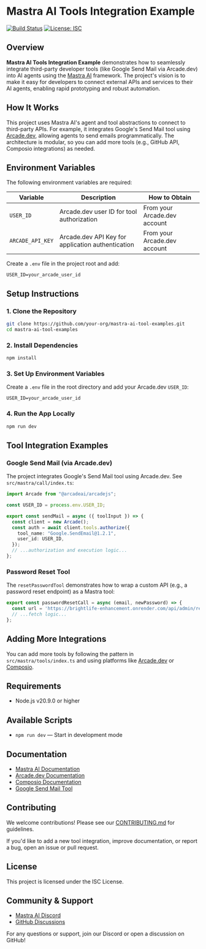 # Mastra AI Tools Integration Example

[![Build Status](https://img.shields.io/badge/build-passing-brightgreen)](https://github.com/mastra-ai/mastra)
[![License: ISC](https://img.shields.io/badge/license-ISC-blue.svg)](./LICENSE)

## Overview

**Mastra AI Tools Integration Example** demonstrates how to seamlessly integrate third-party developer tools (like Google Send Mail via Arcade.dev) into AI agents using the [Mastra AI](https://docs.mastra.ai/) framework. The project's vision is to make it easy for developers to connect external APIs and services to their AI agents, enabling rapid prototyping and robust automation.

## How It Works

This project uses Mastra AI's agent and tool abstractions to connect to third-party APIs. For example, it integrates Google's Send Mail tool using [Arcade.dev](https://arcade.dev/), allowing agents to send emails programmatically. The architecture is modular, so you can add more tools (e.g., GitHub API, Composio integrations) as needed.

## Environment Variables

The following environment variables are required:

| Variable        | Description                                       | How to Obtain                |
|-----------------|---------------------------------------------------|------------------------------|
| `USER_ID`       | Arcade.dev user ID for tool authorization         | From your Arcade.dev account |
|`ARCADE_API_KEY` | Arcade.dev API Key for application authentication | From your Arcade.dev account |

Create a `.env` file in the project root and add:

```env
USER_ID=your_arcade_user_id
```

## Setup Instructions

### 1. Clone the Repository

```bash
git clone https://github.com/your-org/mastra-ai-tool-examples.git
cd mastra-ai-tool-examples
```

### 2. Install Dependencies

```bash
npm install
```

### 3. Set Up Environment Variables

Create a `.env` file in the root directory and add your Arcade.dev `USER_ID`:

```env
USER_ID=your_arcade_user_id
```

### 4. Run the App Locally

```bash
npm run dev
```

## Tool Integration Examples

### Google Send Mail (via Arcade.dev)

The project integrates Google's Send Mail tool using Arcade.dev. See `src/mastra/call/index.ts`:

```typescript
import Arcade from "@arcadeai/arcadejs";

const USER_ID = process.env.USER_ID;

export const sendMail = async ({ toolInput }) => {
  const client = new Arcade();
  const auth = await client.tools.authorize({
    tool_name: "Google.SendEmail@1.2.1",
    user_id: USER_ID,
  });
  // ...authorization and execution logic...
};
```

### Password Reset Tool

The `resetPasswordTool` demonstrates how to wrap a custom API (e.g., a password reset endpoint) as a Mastra tool:

```typescript
export const passwordResetCall = async (email, newPassword) => {
  const url = 'https://brightlife-enhancement.onrender.com/api/admin/reset-password';
  // ...fetch logic...
};
```

## Adding More Integrations

You can add more tools by following the pattern in `src/mastra/tools/index.ts` and using platforms like [Arcade.dev](https://arcade.dev/) or [Composio](https://composio.dev/).

## Requirements

- Node.js v20.9.0 or higher

## Available Scripts

- `npm run dev` — Start in development mode

## Documentation

- [Mastra AI Documentation](https://docs.mastra.ai/)
- [Arcade.dev Documentation](https://docs.arcade.dev/)
- [Composio Documentation](https://docs.composio.dev/)
- [Google Send Mail Tool](https://arcade.dev/tools/google-send-email)

## Contributing

We welcome contributions! Please see our [CONTRIBUTING.md](CONTRIBUTING.md) for guidelines.

If you'd like to add a new tool integration, improve documentation, or report a bug, open an issue or pull request.

## License

This project is licensed under the ISC License.

## Community & Support

- [Mastra AI Discord](https://discord.gg/mastra)
- [GitHub Discussions](https://github.com/mastra-ai/mastra/discussions)

For any questions or support, join our Discord or open a discussion on GitHub!
